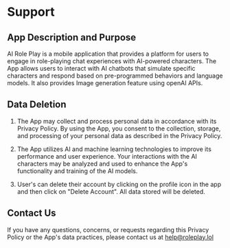 # Support

## App Description and Purpose

AI Role Play is a mobile application that provides a platform for users to engage in role-playing chat experiences with AI-powered characters. The App allows users to interact with AI chatbots that simulate specific characters and respond based on pre-programmed behaviors and language models. It also provides Image generation feature using openAI APIs.

## Data Deletion

1. The App may collect and process personal data in accordance with its Privacy Policy. By using the App, you consent to the collection, storage, and processing of your personal data as described in the Privacy Policy.

2. The App utilizes AI and machine learning technologies to improve its performance and user experience. Your interactions with the AI characters may be analyzed and used to enhance the App's functionality and training of the AI models.

3. User's can delete their account by clicking on the profile icon in the app and then click on "Delete Account". All data stored will be deleted.

## Contact Us
If you have any questions, concerns, or requests regarding this Privacy Policy or the App's data practices, please contact us at <help@roleplay.lol>